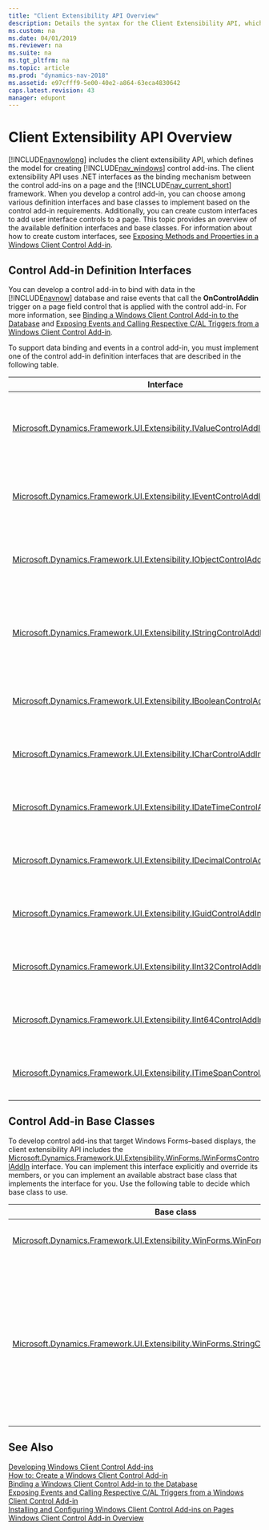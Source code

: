 ```yaml
---
title: "Client Extensibility API Overview"
description: Details the syntax for the Client Extensibility API, which defines the model for creating Microsoft Dynamics NAV Windows client control add-ins. 
ms.custom: na
ms.date: 04/01/2019
ms.reviewer: na
ms.suite: na
ms.tgt_pltfrm: na
ms.topic: article
ms.prod: "dynamics-nav-2018"
ms.assetid: e97cfff9-5e00-40e2-a864-63eca4830642
caps.latest.revision: 43
manager: edupont
---
```

# Client Extensibility API Overview

[!INCLUDE[navnowlong](includes/navnowlong_md.md)] includes the client extensibility API, which defines the model for creating [!INCLUDE[nav_windows](includes/nav_windows_md.md)] control add-ins. The client extensibility API uses .NET interfaces as the binding mechanism between the control add-ins on a page and the [!INCLUDE[nav_current_short](includes/nav_current_short_md.md)] framework. When you develop a control add-in, you can choose among various definition interfaces and base classes to implement based on the control add-in requirements. Additionally, you can create custom interfaces to add user interface controls to a page. This topic provides an overview of the available definition interfaces and base classes. For information about how to create custom interfaces, see [Exposing Methods and Properties in a Windows Client Control Add-in](Exposing-Methods-and-Properties-in-a-Windows-Client-Control-Add-in.md).  

## Control Add-in Definition Interfaces  
 You can develop a control add-in to bind with data in the [!INCLUDE[navnow](includes/navnow_md.md)] database and raise events that call the **OnControlAddin** trigger on a page field control that is applied with the control add-in. For more information, see [Binding a Windows Client Control Add-in to the Database](Binding-a-Windows-Client-Control-Add-in-to-the-Database.md) and [Exposing Events and Calling Respective C/AL Triggers from a Windows Client Control Add-in](Exposing-Events-and-Calling-Respective-C-AL-Triggers-from-a-Windows-Client-Control-Add-in.md).  

 To support data binding and events in a control add-in, you must implement one of the control add-in definition interfaces that are described in the following table.  

|Interface|Use|  
|---------------|---------|  
|[Microsoft.Dynamics.Framework.UI.Extensibility.IValueControlAddInDefinition](/search/index?dataSource=previousVersions&search=Microsoft.Dynamics.Framework.UI.Extensibility.IValueControlAddInDefinition)|Base interface that binds the control add-in with [System.String](/search/index?dataSource=previousVersions&search=System.String) or [System.Object](/search/index?dataSource=previousVersions&search=System.Object) data types as defined by the *T* parameter.<br /><br /> Displays text strings or binary data from the [!INCLUDE[nav_current_short](includes/nav_current_short_md.md)] database. **Note:**  The [Microsoft.Dynamics.Framework.UI.Extensibility.WinForms.StringControlAddInBase](/search/index?dataSource=previousVersions&search=Microsoft.Dynamics.Framework.UI.Extensibility.WinForms.StringControlAddInBase) base class implements this interface with a [System.String](/search/index?dataSource=previousVersions&search=System.String) data type.|  
|[Microsoft.Dynamics.Framework.UI.Extensibility.IEventControlAddInDefinition](/search/index?dataSource=previousVersions&search=Microsoft.Dynamics.Framework.UI.Extensibility.IEventControlAddInDefinition)|Base interface that defines a [Microsoft.Dynamics.Framework.UI.Extensibility.ControlAddInEventHandler](/search/index?dataSource=previousVersions&search=Microsoft.Dynamics.Framework.UI.Extensibility.ControlAddInEventHandler) event.<br /><br /> Uses events to call the [OnControlAddin Trigger](OnControlAddin-Trigger.md) of a page field control. **Note:**  The [Microsoft.Dynamics.Framework.UI.Extensibility.WinForms.StringControlAddInBase](/search/index?dataSource=previousVersions&search=Microsoft.Dynamics.Framework.UI.Extensibility.WinForms.StringControlAddInBase) class implements this interface.|  
|[Microsoft.Dynamics.Framework.UI.Extensibility.IObjectControlAddInDefinition](/search/index?dataSource=previousVersions&search=Microsoft.Dynamics.Framework.UI.Extensibility.IObjectControlAddInDefinition)|Base interface that binds the control add-in with a [System.Object](/search/index?dataSource=previousVersions&search=System.Object) data type and raises a [Microsoft.Dynamics.Framework.UI.Extensibility.ControlAddInEventHandler](/search/index?dataSource=previousVersions&search=Microsoft.Dynamics.Framework.UI.Extensibility.ControlAddInEventHandler) event.<br /><br /> Displays binary data from a [!INCLUDE[nav_current_short](includes/nav_current_short_md.md)] database and uses events to call the **OnControlAddin** trigger of a page field control.|  
|[Microsoft.Dynamics.Framework.UI.Extensibility.IStringControlAddInDefinition](/search/index?dataSource=previousVersions&search=Microsoft.Dynamics.Framework.UI.Extensibility.IStringControlAddInDefinition)|Base interface that binds the control add-in with a [System.String](/search/index?dataSource=previousVersions&search=System.String) data type and provides a control add-in definition interface that raises a [Microsoft.Dynamics.Framework.UI.Extensibility.ControlAddInEventHandler](/search/index?dataSource=previousVersions&search=Microsoft.Dynamics.Framework.UI.Extensibility.ControlAddInEventHandler) event.<br /><br /> Displays text strings from [!INCLUDE[nav_server](includes/nav_server_md.md)] and uses events to call the **OnControlAddin** trigger of a page field control. **Note:**  The [Microsoft.Dynamics.Framework.UI.Extensibility.WinForms.StringControlAddInBase](/search/index?dataSource=previousVersions&search=Microsoft.Dynamics.Framework.UI.Extensibility.WinForms.StringControlAddInBase) class implements this interface.|  
|[Microsoft.Dynamics.Framework.UI.Extensibility.IBooleanControlAddInDefinition](/search/index?dataSource=previousVersions&search=Microsoft.Dynamics.Framework.UI.Extensibility.IBooleanControlAddInDefinition)|Base interface that binds the control add-in with a [System.Boolean](/search/index?dataSource=previousVersions&search=System.Boolean) data type and raises a [Microsoft.Dynamics.Framework.UI.Extensibility.ControlAddInEventHandler](/search/index?dataSource=previousVersions&search=Microsoft.Dynamics.Framework.UI.Extensibility.ControlAddInEventHandler) event.Displays binary data from a [!INCLUDE[nav_current_short](includes/nav_current_short_md.md)] database and uses events to call the **OnControlAddin** trigger of a page field control.|  
|[Microsoft.Dynamics.Framework.UI.Extensibility.ICharControlAddInDefinition](/search/index?dataSource=previousVersions&search=Microsoft.Dynamics.Framework.UI.Extensibility.ICharControlAddInDefinition)|Base interface that binds the control add-in with a [System.Char](/search/index?dataSource=previousVersions&search=System.Char) data type and raises a [Microsoft.Dynamics.Framework.UI.Extensibility.ControlAddInEventHandler](/search/index?dataSource=previousVersions&search=Microsoft.Dynamics.Framework.UI.Extensibility.ControlAddInEventHandler) event.Displays binary data from a [!INCLUDE[nav_current_short](includes/nav_current_short_md.md)] database and uses events to call the **OnControlAddin** trigger of a page field control.|  
|[Microsoft.Dynamics.Framework.UI.Extensibility.IDateTimeControlAddInDefinition](/search/index?dataSource=previousVersions&search=Microsoft.Dynamics.Framework.UI.Extensibility.IDateTimeControlAddInDefinition)|Base interface that binds the control add-in with a [System.DateTime](/search/index?dataSource=previousVersions&search=System.DateTime) data type and raises a [Microsoft.Dynamics.Framework.UI.Extensibility.ControlAddInEventHandler](/search/index?dataSource=previousVersions&search=Microsoft.Dynamics.Framework.UI.Extensibility.ControlAddInEventHandler) event.Displays binary data from a [!INCLUDE[nav_current_short](includes/nav_current_short_md.md)] database and uses events to call the **OnControlAddin** trigger of a page field control.|  
[Microsoft.Dynamics.Framework.UI.Extensibility.IDecimalControlAddInDefinition](https://docs.microsoft.com/search/index?dataSource=previousVersions&search=Microsoft.Dynamics.Framework.UI.Extensibility.IDecimalControlAddInDefinition)|Base interface that binds the control add-in with a [System.Decimal](https://docs.microsoft.com/search/index?dataSource=previousVersions&search=System.Decimal) data type and raises a [Microsoft.Dynamics.Framework.UI.Extensibility.ControlAddInEventHandler](/search/index?dataSource=previousVersions&search=Microsoft.Dynamics.Framework.UI.Extensibility.ControlAddInEventHandler) event.Displays binary data from a [!INCLUDE[nav_current_short](includes/nav_current_short_md.md)] database and uses events to call the **OnControlAddin** trigger of a page field control.|  
|[Microsoft.Dynamics.Framework.UI.Extensibility.IGuidControlAddInDefinition](/search/index?dataSource=previousVersions&search=Microsoft.Dynamics.Framework.UI.Extensibility.IGuidControlAddInDefinition)|Base interface that binds the control add-in with a [System.Guid](/search/index?dataSource=previousVersions&search=System.Guid) data type and raises a [Microsoft.Dynamics.Framework.UI.Extensibility.ControlAddInEventHandler](https://docs.microsoft.com/search/index?dataSource=previousVersions&search=Microsoft.Dynamics.Framework.UI.Extensibility.ControlAddInEventHandler) event.Displays binary data from a [!INCLUDE[nav_current_short](includes/nav_current_short_md.md)] database and uses events to call the **OnControlAddin** trigger of a page field control.|  
|[Microsoft.Dynamics.Framework.UI.Extensibility.IInt32ControlAddInDefinition](/search/index?dataSource=previousVersions&search=Microsoft.Dynamics.Framework.UI.Extensibility.IInt32ControlAddInDefinition)|Base interface that binds the control add-in with a [System.Int32](https://docs.microsoft.com/search/index?dataSource=previousVersions&search=System.Int32) data type and raises a [Microsoft.Dynamics.Framework.UI.Extensibility.ControlAddInEventHandler](/search/index?dataSource=previousVersions&search=Microsoft.Dynamics.Framework.UI.Extensibility.ControlAddInEventHandler) event.Displays binary data from a [!INCLUDE[nav_current_short](includes/nav_current_short_md.md)] database and uses events to call the **OnControlAddin** trigger of a page field control.|  
|[Microsoft.Dynamics.Framework.UI.Extensibility.IInt64ControlAddInDefinition](/search/index?dataSource=previousVersions&search=Microsoft.Dynamics.Framework.UI.Extensibility.IInt64ControlAddInDefinition)|Base interface that binds the control add-in with a [System.Int64](https://docs.microsoft.com/search/index?dataSource=previousVersions&search=System.Int64) data type and raises a [Microsoft.Dynamics.Framework.UI.Extensibility.ControlAddInEventHandler](https://docs.microsoft.com/search/index?dataSource=previousVersions&search=Microsoft.Dynamics.Framework.UI.Extensibility.ControlAddInEventHandler) event.Displays binary data from a [!INCLUDE[nav_current_short](includes/nav_current_short_md.md)] database and uses events to call the **OnControlAddin** trigger of a page field control.|  
|[Microsoft.Dynamics.Framework.UI.Extensibility.ITimeSpanControlAddInDefinition](/search/index?dataSource=previousVersions&search=Microsoft.Dynamics.Framework.UI.Extensibility.ITimeSpanControlAddInDefinition)|Base interface that binds the control add-in with a [System.TimeSpan](https://docs.microsoft.com/search/index?dataSource=previousVersions&search=System.TimeSpan) data type and raises a [Microsoft.Dynamics.Framework.UI.Extensibility.ControlAddInEventHandler](/search/index?dataSource=previousVersions&search=Microsoft.Dynamics.Framework.UI.Extensibility.ControlAddInEventHandler) event.Displays binary data from a [!INCLUDE[nav_current_short](includes/nav_current_short_md.md)] database and uses events to call the **OnControlAddin** trigger of a page field control.|  

## Control Add-in Base Classes  
 To develop control add-ins that target Windows Forms–based displays, the client extensibility API includes the [Microsoft.Dynamics.Framework.UI.Extensibility.WinForms.IWinFormsControlAddIn](/search/index?dataSource=previousVersions&search=Microsoft.Dynamics.Framework.UI.Extensibility.WinForms.IWinFormsControlAddIn) interface. You can implement this interface explicitly and override its members, or you can implement an available abstract base class that implements the interface for you. Use the following table to decide which base class to use.  

|Base class|Use|  
|----------------|---------|  
|[Microsoft.Dynamics.Framework.UI.Extensibility.WinForms.WinFormsControlAddInBase](/search/index?dataSource=previousVersions&search=Microsoft.Dynamics.Framework.UI.Extensibility.WinForms.WinFormsControlAddInBase)|Base class that targets Windows forms displays with a control add-in.<br /><br /> You can use this base class for any control add-in with an appropriate control add-in definition interface.|  
|[Microsoft.Dynamics.Framework.UI.Extensibility.WinForms.StringControlAddInBase](/search/index?dataSource=previousVersions&search=Microsoft.Dynamics.Framework.UI.Extensibility.WinForms.StringControlAddInBase)|Base class that implements the [Microsoft.Dynamics.Framework.UI.Extensibility.IValueControlAddInDefinition](/search/index?dataSource=previousVersions&search=Microsoft.Dynamics.Framework.UI.Extensibility.IValueControlAddInDefinition) and [Microsoft.Dynamics.Framework.UI.Extensibility.IEventControlAddInDefinition](/search/index?dataSource=previousVersions&search=Microsoft.Dynamics.Framework.UI.Extensibility.IEventControlAddInDefinition)<br /><br /> interfaces.<br /><br /> This base class overrides the [IValueControlAddInDefinition.Value](/search/index?dataSource=previousVersions&search=Microsoft.Dynamics.Framework.UI.Extensibility.IValueControlAddInDefinition.Value) property to bind the control add-in to a *System.String* data type in [!INCLUDE[nav_server](includes/nav_server_md.md)]. It also defines the [StringControlAddInBase.RaiseControlAddInEvent\(Int32, String\)](/search/index?dataSource=previousVersions&search=Microsoft.Dynamics.Framework.UI.Extensibility.WinForms.StringControlAddInBase.RaiseControlAddInEvent(System.Int32,System.String)) method for raising events.<br /><br /> You can use this base class for a control add-in that displays text strings from a simple text box control and supports events that call the C/AL trigger on the page.|  

## See Also

[Developing Windows Client Control Add-ins](Developing-Windows-Client-Control-Add-ins.md)   
[How to: Create a Windows Client Control Add-in](How-to--Create-a-Windows-Client-Control-Add-in.md)   
[Binding a Windows Client Control Add-in to the Database](Binding-a-Windows-Client-Control-Add-in-to-the-Database.md)   
[Exposing Events and Calling Respective C/AL Triggers from a Windows Client Control Add-in](Exposing-Events-and-Calling-Respective-C-AL-Triggers-from-a-Windows-Client-Control-Add-in.md)   
[Installing and Configuring Windows Client Control Add-ins on Pages](Installing-and-Configuring-Windows-Client-Control-Add-ins-on-Pages.md)   
[Windows Client Control Add-in Overview](Windows-Client-Control-Add-in-Overview.md)
